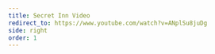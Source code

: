```yaml
---
title: Secret Inn Video
redirect_to: https://www.youtube.com/watch?v=ANplSu8juDg
side: right
order: 1
---
```

